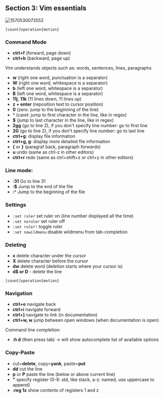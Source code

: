 ## Section 3: Vim essentials

![1570530073552](../../.images/1570530073552.png)

`[count]operation{motion}`

### Command Mode

* **ctrl+f** (forward, page down)
* **ctrl+b** (backward, page up)

Vim understands objects such as: words, sentences, lines, paragraphs

* **w** (right one word, punctuation is a separator)
* **W** (right one word, whitespace is a separator)
* **b** (left one word, whitespace is a separator)
* **B** (left one word, whitespace is a separator)
* **11j**, **11k** (11 lines down, 11 lines up)
* **z + enter** (reposition text to cursor position)
* **0** (zero: jump to the beginning of the line)
* **^** (caret: jump to first character in the line, like in regex)
* **$** (jump to last character in the line, like in regex)
* **2gg** (go to line 2), if you don't specify line number: go to first line
* **2G** (go to line 2), if you don't specify line number: go to last line
* **ctrl+g**: display file information
* **ctrl+g, g**: display more detailed file information
* **{** or **}** (paragraf back, paragraph forwards)
* **u** undo (same as ctrl-z in other editors)
* **ctrl+r** redo (same as ctrl+shift+z or ctrl+y in other editors)

### Line mode:

* **:31** Go to line 31
* **:$** Jump to the end of the file
* **:^** Jump to the beginning of the file

### Settings

* `:set ruler` set ruler on (line number displayed all the time)
* `:set noruler` set ruler off
* `:set ruler!` toggle ruler
* `:set nowildmenu` disable wildmenu from tab-completion

### Deleting

* **x** delete character under the cursor
* **X** delete character before the cursor
* **dw** delete word (deletion starts where your cursor is)
* **d$ or D** - delete the line

`[count]operation{motion}`

### Navigation

* **ctrl+o** navigate back
* **ctrl+i** navigate forward
* **ctrl+]** navigate to link (in documentation)
* **ctrl+w, w** jump between open windows (when documentation is open)

Command line completion:

* **:h d** (then press tab) -> will show autocomplete list of available options

### Copy-Paste

* cut=**delete**, copy=**yank**, paste=**put**
* **dd** cut the line
* **p** or **P** paste the line (below or above current line)
* **"** specify register (0-9: std, like stack, a-z: named, use uppercase to append)
* **:reg 1z** show contents of registers 1 and z
